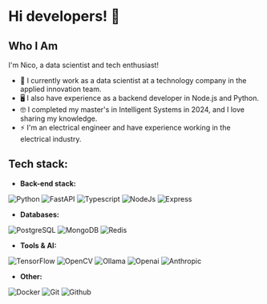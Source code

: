 # Hi developers! 👋

## Who I Am

I'm Nico, a data scientist and tech enthusiast!

- 🔎 I currently work as a data scientist at a technology company in the applied innovation team.
- 🖥️ I also have experience as a backend developer in Node.js and Python.
- 🤓 I completed my master's in Intelligent Systems in 2024, and I love sharing my knowledge.
- ⚡ I'm an electrical engineer and have experience working in the electrical industry.


## Tech stack:

- **Back-end stack:**

![Python](https://img.shields.io/badge/Python-3776AB?&logo=python&logoColor=white)
![FastAPI](https://img.shields.io/badge/FastAPI-009688?logo=fastapi&logoColor=white)
![Typescript](https://img.shields.io/badge/TypeScript-3178C6?&logo=typescript&logoColor=white)
![NodeJs](https://img.shields.io/badge/Node.js-679e63.svg?&logo=node.js&logoColor=white)
![Express](https://img.shields.io/badge/Express-black.svg?&logo=express&logoColor=white) 

- **Databases:**

![PostgreSQL](https://img.shields.io/badge/PostgreSQL-PgVector-gray?logo=postgresql&logoColor=white&labelColor=336791)
![MongoDB](https://img.shields.io/badge/MongoDB-13aa52.svg?&logo=mongodb&logoColor=white)
![Redis](https://img.shields.io/badge/Redis-a51f17.svg?&logo=redis&logoColor=white)  


- **Tools & AI:** 

![TensorFlow](https://img.shields.io/badge/TensorFlow-FF6F00?&logo=tensorflow&logoColor=white)
![OpenCV](https://img.shields.io/badge/OpenCV-8E75B2?&logo=opencv&logoColor=white)
![Ollama](https://img.shields.io/badge/Ollama-white?&logo=ollama&logoColor=black)
![Openai](https://img.shields.io/badge/OpenAI-412991?&logo=openai&logoColor=white)
![Anthropic](https://img.shields.io/badge/Anthropic-D4A27F?&logo=anthropic&logoColor=white)

- **Other:**

![Docker](https://img.shields.io/badge/Docker-099cec.svg?&logo=docker&logoColor=white)
![Git](https://img.shields.io/badge/Git-%23F05033.svg?&logo=git&logoColor=white)
![Github](https://img.shields.io/badge/GitHub-%23121011.svg?&logo=github&logoColor=white) 
  
<!--
**NicoBetancourt/NicoBetancourt** is a ✨ _special_ ✨ repository because its `README.md` (this file) appears on your GitHub profile.

Here are some ideas to get you started:

- 🔭 I’m currently working on ...
- 🌱 I’m currently learning ...
- 👯 I’m looking to collaborate on ...
- 🤔 I’m looking for help with ...
- 💬 Ask me about ...
- 📫 How to reach me: ...
- 😄 Pronouns: ...
- ⚡ Fun fact: ...
-->
